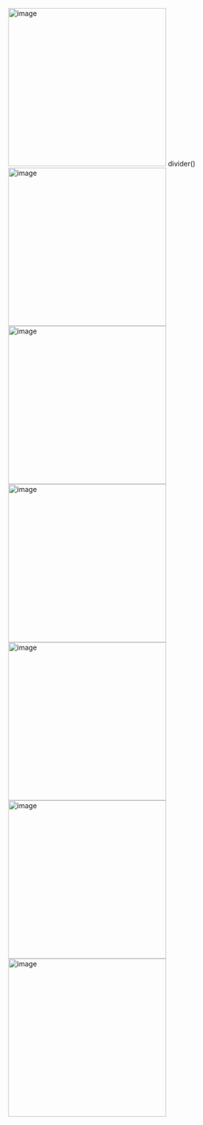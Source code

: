 <img width="321" alt="image" src="https://github.com/mkemalarda/ChatGPTNeonApps/assets/101436801/ec622eae-2c35-40dd-9893-ef6dd799fcf5">
divider()
<img width="321" alt="image" src="https://github.com/mkemalarda/ChatGPTNeonApps/assets/101436801/0423c6a9-71f2-4ac9-be0f-dafff3b16a86">
<img width="321" alt="image" src="https://github.com/mkemalarda/ChatGPTNeonApps/assets/101436801/7ef1e509-69c8-4217-9a6a-d3e539cc75bc">
<img width="321" alt="image" src="https://github.com/mkemalarda/ChatGPTNeonApps/assets/101436801/ba922894-f029-40a6-9357-3f4d8ad4cdbc">
<img width="321" alt="image" src="https://github.com/mkemalarda/ChatGPTNeonApps/assets/101436801/d49312c1-03e3-45d2-b844-ac54b72ccbaa">
<img width="321" alt="image" src="https://github.com/mkemalarda/ChatGPTNeonApps/assets/101436801/80f11c6b-7c67-4c7c-8c4b-b89caf766254">
<img width="321" alt="image" src="https://github.com/mkemalarda/ChatGPTNeonApps/assets/101436801/82235b6e-d03d-40e9-8f6d-c517de102a8c">
